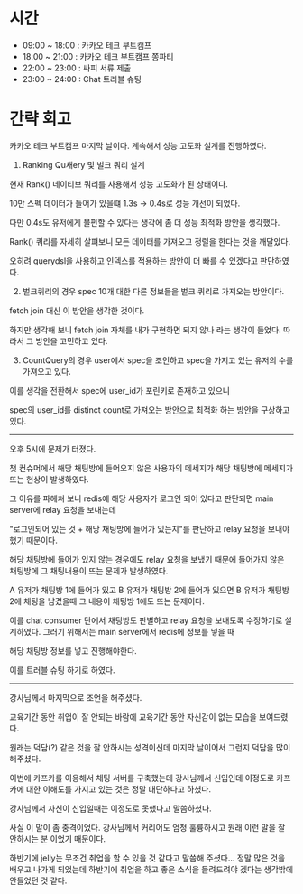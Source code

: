# 시간
- 09:00 ~ 18:00 : 카카오 테크 부트캠프
- 18:00 ~ 21:00 : 카카오 테크 부트캠프 쫑파티
- 22:00 ~ 23:00 : 싸피 서류 제출
- 23:00 ~ 24:00 : Chat 트러블 슈팅

# 간략 회고

카카오 테크 부트캠프 마지막 날이다. 계속해서 성능 고도화 설계를 진행하였다.

1. Ranking Qu새ery 및 벌크 쿼리 설계

현재 Rank() 네이티브 쿼리를 사용해서 성능 고도화가 된 상태이다.

10만 스펙 데이터가 들어가 있을떄 1.3s -> 0.4s로 성능 개선이 되었다.

다만 0.4s도 유저에게 불편할 수 있다는 생각에 좀 더 성능 최적화 방안을 생각했다.

Rank() 쿼리를 자세히 살펴보니 모든 데이터를 가져오고 정렬을 한다는 것을 깨달았다.

오히려 querydsl을 사용하고 인덱스를 적용하는 방안이 더 빠를 수 있겠다고 판단하였다.

2. 벌크쿼리의 경우 spec 10개 대한 다른 정보들을 벌크 쿼리로 가져오는 방안이다.

fetch join 대신 이 방안을 생각한 것이다.

하지만 생각해 보니 fetch join 자체를 내가 구현하면 되지 않나 라는 생각이 들었다. 따라서 그 방안을 고민하고 있다.

3. CountQuery의 경우 user에서 spec을 조인하고 spec을 가지고 있는 유저의 수를 가져오고 있다.

이를 생각을 전환해서 spec에 user_id가 포린키로 존재하고 있으니

spec의 user_id를 distinct count로 가져오는 방안으로 최적화 하는 방안을 구상하고 있다.

---

오후 5시에 문제가 터졌다.

챗 컨슈머에서 해당 채팅방에 들어오지 않은 사용자의 메세지가 해당 채팅방에 메세지가 뜨는 현상이 발생하였다.

그 이유를 파헤쳐 보니 redis에 해당 사용자가 로그인 되어 있다고 판단되면 main server에 relay 요청을 보내는데

"로그인되어 있는 것 + 해당 채팅방에 들어가 있는지"를 판단하고 relay 요청을 보내야 했기 때문이다.

해당 채팅방에 들어가 있지 않는 경우에도 relay 요청을 보냈기 때문에 들어가지 않은 채팅방에 그 채팅내용이 뜨는 문제가 발생하였다.

A 유저가 채팅방 1에 들어가 있고 B 유저가 채팅방 2에 들어가 있으면 B 유저가 채팅방 2에 채팅을 남겼을때 그 내용이 채팅방 1에도 뜨는 문제이다.

이를 chat consumer 단에서 채팅방도 판별하고 relay 요청을 보내도록 수정하기로 설계하였다. 그러기 위해서는 main server에서 redis에 정보를 넣을 때

해당 채팅방 정보를 넣고 진행해야한다.

이를 트러블 슈팅 하기로 하였다.

---

강사님께서 마지막으로 조언을 해주셨다.

교육기간 동안 취업이 잘 안되는 바람에 교육기간 동안 자신감이 없는 모습을 보여드렸다.

원래는 덕담(?) 같은 것을 잘 안하시는 성격이신데 마지막 날이어서 그런지 덕담을 많이 해주셨다.

이번에 카프카를 이용해서 채팅 서버를 구축했는데 강사님께서 신입인데 이정도로 카프카에 대한 이해도를 가지고 있는 것은 정말 대단하다고 하셨다.

강사님께서 자신이 신입일때는 이정도로 못했다고 말씀하셨다.

사실 이 말이 좀 충격이었다. 강사님께서 커리어도 엄청 훌륭하시고 원래 이런 말을 잘 안하시는 분 이었기 때문이다.

하반기에 jelly는 무조건 취업을 할 수 있을 것 같다고 말씀해 주셨다... 정말 많은 것을 배우고 나가게 되었는데 하반기에 취업을 하고 좋은 소식을 들려드려야 겠다는 생각밖에 안들었던 것 같다.

